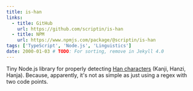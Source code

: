 ```yaml
---
title: is-han
links:
  - title: GitHub
    url: https://github.com/scriptin/is-han
  - title: NPM
    url: https://www.npmjs.com/package/@scriptin/is-han
tags: ['TypeScript', 'Node.js', 'Linguistics']
date: 2000-01-03 # TODO: For sorting, remove in Jekyll 4.0
---
```

Tiny Node.js library for properly detecting
[Han characters](https://en.wikipedia.org/wiki/Chinese_characters) (Kanji, Hanzi, Hanja).
Because, apparently, it's not as simple as just using a regex with two code points.
